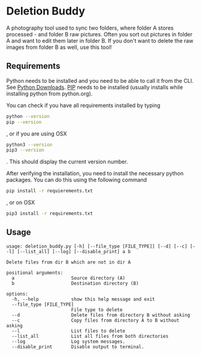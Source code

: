 # Deletion Buddy

A photography tool used to sync two folders, where folder A stores processed - and folder B raw pictures. 
Often you sort out pictures in folder A and want to edit them later in folder B. If you don't want to delete the raw images from folder B as well, use this tool!

## Requirements

Python needs to be installed and you need to be able to call it from the CLI. See [Python Downloads](https://www.python.org/downloads/).
[PIP](https://pypi.org/project/pip/) needs to be installed (usually installs while installing python from python.org).

You can check if you have all requirements installed by typing

```bash
python --version
pip --version
```

, or if you are using OSX

```bash
python3 --version
pip3 --version
```

. This should display the current version number.

After verifying the installation, you need to install the necessary python packages. You can do this using the following command

```bash
pip install -r requierements.txt
```

, or on OSX

```bash
pip3 install -r requirements.txt
```

## Usage

```
usage: deletion_buddy.py [-h] [--file_type [FILE_TYPE]] [--d] [--c] [--l] [--list_all] [--log] [--disable_print] a b

Delete files from dir B which are not in dir A

positional arguments:
  a                     Source directory (A)
  b                     Destination directory (B)

options:
  -h, --help            show this help message and exit
  --file_type [FILE_TYPE]
                        File type to delete
  --d                   Delete files from directory B without asking
  --c                   Copy files from directory A to B without asking
  --l                   List files to delete
  --list_all            List all files from both directories
  --log                 Log system messages.
  --disable_print       Disable output to terminal.
```

